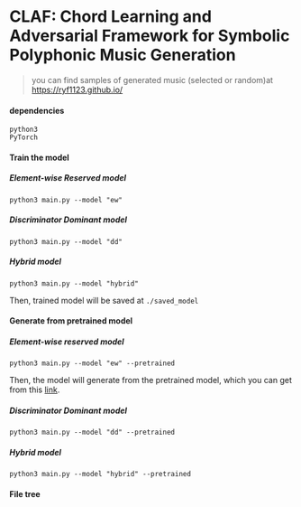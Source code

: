 # CLAF: Chord Learning and Adversarial Framework for Symbolic Polyphonic Music Generation

> you can find samples of generated music (selected or random)at <https://ryf1123.github.io/>

#### dependencies

```
python3
PyTorch

```

#### Train the model

##### Element-wise Reserved model

```shell
python3 main.py --model "ew"
```

##### Discriminator Dominant  model

```shell
python3 main.py --model "dd"
```

##### Hybrid model

```shell
python3 main.py --model "hybrid"
```

Then, trained model will be saved at `./saved_model`

#### Generate from pretrained model

##### Element-wise reserved model

```shell
python3 main.py --model "ew" --pretrained 
```

Then, the model will generate from the pretrained model, which you can get from this [link]().

##### Discriminator Dominant model

```shell
python3 main.py --model "dd" --pretrained 
```

##### Hybrid model

```shell
python3 main.py --model "hybrid" --pretrained 
```

#### File tree













